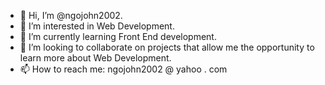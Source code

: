 - 👋 Hi, I’m @ngojohn2002.
- 👀 I’m interested in Web Development.
- 🌱 I’m currently learning Front End development.
- 💞️ I’m looking to collaborate on projects that allow me the opportunity to learn more about Web Development.
- 📫 How to reach me: ngojohn2002 @ yahoo . com

<!---
ngojohn2002/ngojohn2002 is a ✨ special ✨ repository because its `README.md` (this file) appears on your GitHub profile.
You can click the Preview link to take a look at your changes.
--->
